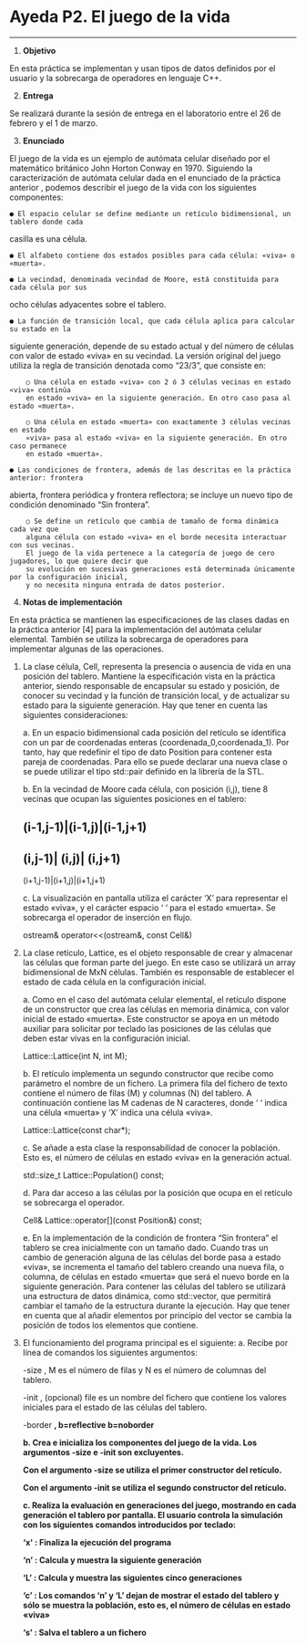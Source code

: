 # Ayeda P2. El juego de la vida
---
1. **Objetivo**

En esta práctica se implementan y usan tipos de datos definidos por el usuario y la sobrecarga de
operadores en lenguaje C++.

2. **Entrega**

Se realizará durante la sesión de entrega en el laboratorio entre el 26 de febrero y el 1 de marzo.

3. **Enunciado**

El juego de la vida es un ejemplo de autómata celular diseñado por el matemático británico
John Horton Conway en 1970. Siguiendo la caracterización de autómata celular dada en el
enunciado de la práctica anterior , podemos describir el juego de la vida con los siguientes
componentes:

    ● El espacio celular se define mediante un retículo bidimensional, un tablero donde cada
casilla es una célula.

    ● El alfabeto contiene dos estados posibles para cada célula: «viva» o «muerta».

    ● La vecindad, denominada vecindad de Moore, está constituida para cada célula por sus
ocho células adyacentes sobre el tablero.

    ● La función de transición local, que cada célula aplica para calcular su estado en la
siguiente generación, depende de su estado actual y del número de células con valor de
estado «viva» en su vecindad. La versión original del juego utiliza la regla de transición
denotada como “23/3”, que consiste en:

        ○ Una célula en estado «viva» con 2 ó 3 células vecinas en estado «viva» continúa
        en estado «viva» en la siguiente generación. En otro caso pasa al estado «muerta».

        ○ Una célula en estado «muerta» con exactamente 3 células vecinas en estado
        «viva» pasa al estado «viva» en la siguiente generación. En otro caso permanece
        en estado «muerta».

    ● Las condiciones de frontera, además de las descritas en la práctica anterior: frontera
abierta, frontera periódica y frontera reflectora; se incluye un nuevo tipo de condición
denominado “Sin frontera”.

        ○ Se define un retículo que cambia de tamaño de forma dinámica cada vez que
        alguna célula con estado «viva» en el borde necesita interactuar con sus vecinas.
        El juego de la vida pertenece a la categoría de juego de cero jugadores, lo que quiere decir que
        su evolución en sucesivas generaciones está determinada únicamente por la configuración inicial,
        y no necesita ninguna entrada de datos posterior.

4. **Notas de implementación**

En esta práctica se mantienen las especificaciones de las clases dadas en la práctica anterior [4]
para la implementación del autómata celular elemental. También se utiliza la sobrecarga de
operadores para implementar algunas de las operaciones.

1. La clase célula, Cell, representa la presencia o ausencia de vida en una posición del
tablero. Mantiene la especificación vista en la práctica anterior, siendo responsable de
encapsular su estado y posición, de conocer su vecindad y la función de transición local, y
de actualizar su estado para la siguiente generación. Hay que tener en cuenta las
siguientes consideraciones:

    a. En un espacio bidimensional cada posición del retículo se identifica con un par de
    coordenadas enteras (coordenada_0,coordenada_1). Por tanto, hay que
    redefinir el tipo de dato Position para contener esta pareja de coordenadas. Para
    ello se puede declarar una nueva clase o se puede utilizar el tipo std::pair
    definido en la librería <utility> de la STL.

    b. En la vecindad de Moore cada célula, con posición (i,j), tiene 8 vecinas que
    ocupan las siguientes posiciones en el tablero:

    (i-1,j-1)|(i-1,j)|(i-1,j+1)
    ---------------------------
    (i,j-1)| (i,j)| (i,j+1)
    ---------------------------
    (i+1,j-1)|(i+1,j)|(i+1,j+1)

    c. La visualización en pantalla utiliza el carácter ‘X’ para representar el estado
    «viva», y el carácter espacio ‘ ‘ para el estado «muerta». Se sobrecarga el
    operador de inserción en flujo.

    ostream& operator<<(ostream&, const Cell&)

2. La clase retículo, Lattice, es el objeto responsable de crear y almacenar las células que
forman parte del juego. En este caso se utilizará un array bidimensional de MxN células.
También es responsable de establecer el estado de cada célula en la configuración inicial.

    a. Como en el caso del autómata celular elemental, el retículo dispone de un
    constructor que crea las células en memoria dinámica, con valor inicial de estado
    «muerta». Este constructor se apoya en un método auxiliar para solicitar por
    teclado las posiciones de las células que deben estar vivas en la configuración
    inicial.

    Lattice::Lattice(int N, int M);

    b. El retículo implementa un segundo constructor que recibe como parámetro el
    nombre de un fichero. La primera fila del fichero de texto contiene el número de
    filas (M) y columnas (N) del tablero. A continuación contiene las M cadenas de N
    caracteres, donde ‘ ‘ indica una célula «muerta» y ‘X’ indica una célula «viva».

    Lattice::Lattice(const char*);

    c. Se añade a esta clase la responsabilidad de conocer la población. Esto es, el
    número de células en estado «viva» en la generación actual.

    std::size_t Lattice::Population() const;

    d. Para dar acceso a las células por la posición que ocupa en el retículo se
    sobrecarga el operador.

    Cell& Lattice::operator[](const Position&) const;

    e. En la implementación de la condición de frontera “Sin frontera” el tablero se crea
    inicialmente con un tamaño dado. Cuando tras un cambio de generación alguna de
    las células del borde pasa a estado «viva», se incrementa el tamaño del tablero
    creando una nueva fila, o columna, de células en estado «muerta» que será el
    nuevo borde en la siguiente generación. Para contener las células del tablero se
    utilizará una estructura de datos dinámica, como std::vector, que permitirá
    cambiar el tamaño de la estructura durante la ejecución. Hay que tener en cuenta
    que al añadir elementos por principio del vector se cambia la posición de todos los
    elementos que contiene.

3. El funcionamiento del programa principal es el siguiente:
    a. Recibe por línea de comandos los siguientes argumentos:

    -size <M> <N>, M es el número de filas y N es el número de columnas del
    tablero.

    -init <file>, (opcional) file es un nombre del fichero que contiene los valores
    iniciales para el estado de las células del tablero.

    -border <b>, b=reflective
                 b=noborder

    b. Crea e inicializa los componentes del juego de la vida. Los argumentos -size e -init
    son excluyentes.

    Con el argumento -size se utiliza el primer constructor del retículo.

    Con el argumento -init se utiliza el segundo constructor del retículo.

    c. Realiza la evaluación en generaciones del juego, mostrando en cada generación el
    tablero por pantalla. El usuario controla la simulación con los siguientes comandos
    introducidos por teclado:

    ‘x' : Finaliza la ejecución del programa

    ‘n’ : Calcula y muestra la siguiente generación

    ‘L’ : Calcula y muestra las siguientes cinco generaciones

    ‘c’ : Los comandos ‘n’ y ‘L’ dejan de mostrar el estado del tablero y sólo se muestra
    la población, esto es, el número de células en estado «viva»
    
    ‘s’ : Salva el tablero a un fichero